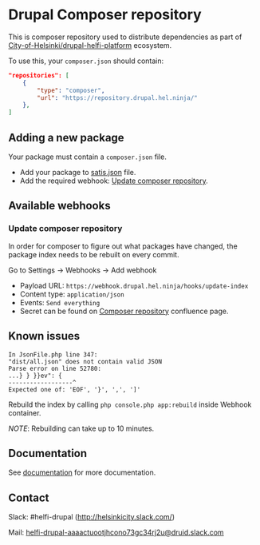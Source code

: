 # Drupal Composer repository

This is composer repository used to distribute dependencies as part of [City-of-Helsinki/drupal-helfi-platform](https://github.com/City-of-Helsinki/drupal-helfi-platform) ecosystem.

To use this, your `composer.json` should contain:

```json
"repositories": [
    {
        "type": "composer",
        "url": "https://repository.drupal.hel.ninja/"
    },
]
```

## Adding a new package 

Your package must contain a `composer.json` file.

- Add your package to [satis.json](/satis.json) file.
- Add the required webhook: [Update composer repository](#update-composer-repository).

## Available webhooks 

### Update composer repository

In order for composer to figure out what packages have changed, the package index needs to be rebuilt on every commit.

Go to Settings -> Webhooks -> Add webhook

- Payload URL: `https://webhook.drupal.hel.ninja/hooks/update-index`
- Content type: `application/json`
- Events: `Send everything`
- Secret can be found on [Composer repository](https://helsinkisolutionoffice.atlassian.net/wiki/spaces/HEL/pages/6501891919/Composer+repository) confluence page.

## Known issues

```
In JsonFile.php line 347:
"dist/all.json" does not contain valid JSON
Parse error on line 52780:
...} } }}ev": {
------------------^
Expected one of: 'EOF', '}', ',', ']'
```

Rebuild the index by calling `php console.php app:rebuild` inside Webhook container. 

_NOTE_: Rebuilding can take up to 10 minutes.

## Documentation

See [documentation](/documentation) for more documentation.

## Contact

Slack: #helfi-drupal (http://helsinkicity.slack.com/)

Mail: helfi-drupal-aaaactuootjhcono73gc34rj2u@druid.slack.com
